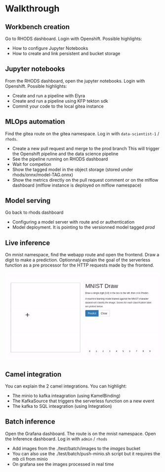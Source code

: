 # Walkthrough

## Workbench creation

Go to RHODS dashboard. Login with Openshift. Possible highlights:

- How to configure Jupyter Notebooks
- How to create and link persistent and bucket storage

## Jupyter notebooks

From the RHODS dashboard, open the jupyter notebooks. Login with Openshift. Possible highlights:

- Create and run a pipeline with Elyra
- Create and run a pipeline using KFP tekton sdk
- Commit your code to the local gitea instance

## MLOps automation

Find the gitea route on the gitea namespace. Log in with ```data-scientist-1``` / ```rhods```. 

- Create a new pull request and merge to the prod branch This will trigger the Openshift pipeline and the data science pipeline
- See the pipeline running on RHODS dashboard
- Wait for competion
- Show the tagged model in the object storage (stored under rhods/onnx/model-TAG.onnx)
- Show the metrics directly on the pull request comment or on the mlflow dashboard (mlflow instance is deployed on mlflow namespace)

## Model serving

Go back to rhods dashboard
- Configuring a model server with route and or authentication
- Model deployment. It is pointing to the versionned model tagged *prod* 

## Live inference

On mnist namespace, find the webapp route and open the frontend. Draw a digit to make a prediction. Optionnaly explain the goal of the serverless function as a pre processor for the HTTP requests made by the frontend.

![animation](./gif/final-result.gif)

## Camel integration

You can explain the 2 camel integrations. You can highlight:

- The minio to kafka inteagration (using KamelBinding)
- The KafkaSource that triggers the serverless function on a new event
- The kafka to SQL inteagration (using Integration)

## Batch inference

Open the Grafana dashboard. The route is on the mnist namespace. Open the Inference dashboard. Log in with ```admin``` / ```rhods```
- Add images from the ./test/batch/images to the *images* bucket
- You can also use the ./test/batch/push-minio.sh script but it requires the mb cli from minio
- On grafana see the images processed in real time